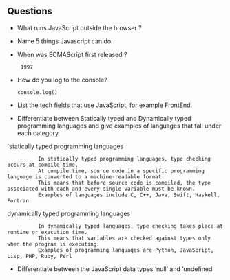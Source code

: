 ## Questions

* What runs JavaScript outside the browser ?
* Name 5 things Javascript can do.
* When was ECMAScript first released ?


       1997 
      
- How do you log to the console?


      console.log() 
 
 
- List the tech fields that use JavaScript, for example FrontEnd.
- Differentiate between Statically typed and Dynamically typed programming languages and give examples of languages that fall under each category

`statically typed programming languages

              In statically typed programming languages, type checking occurs at compile time. 
              At compile time, source code in a specific programming language is converted to a machine-readable format.
              This means that before source code is compiled, the type associated with each and every single variable must be known.
              Examples of languages include C, C++, Java, Swift, Haskell, Fortran

dynamically typed programming languages

              In dynamically typed languages, type checking takes place at runtime or execution time.
              This means that variables are checked against types only when the program is executing.
              Examples of programming languages are Python, JavaScript, Lisp, PHP, Ruby, Perl
              
- Differentiate between the JavaScript data types ‘null’ and ‘undefined&nbsp;
